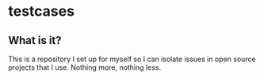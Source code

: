 # testcases

## What is it? 

This is a repository I set up for myself so I can isolate issues in open source projects that I use. Nothing more, nothing less. 
